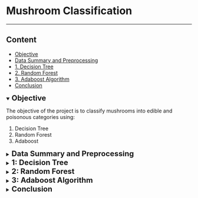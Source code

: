 # Mushroom Classification

---

## Content

- [Objective](#obj)
- [Data Summary and Preprocessing](#data)
- [1. Decision Tree](#dtree)
- [2. Random Forest](#randforest)
- [3. Adaboost Algorithm](#adaboost)
- [Conclusion](#conclusion)

<details open>
<summary><a name="obj">
<b style="font-size:20px">
Objective
</b></a></summary>

The objective of the project is to classify mushrooms into edible and poisonous categories
using:

1. Decision Tree 
2. Random Forest 
3. Adaboost

</details>

<details>
<summary> <a name="data"><b style="font-size:20px">
Data Summary and Preprocessing
</b></a>
</summary>

The data is taken directly from the commonly used UCI Machine Learning
Repository. [link](https://archive.ics.uci.edu/ml/datasets/mushroom)

Here is a short description of each train and validation split:

1. Train Set (pa3 train.csv): Includes 4874 rows (samples). Each sample contains the class (poisonous
or edible) with 22 categorical features (split into one-hot vectors for total of 117 features) related to
the mushroom’s properties.

2. Validation Set (pa3 val.csv): Includes 1625 rows. Each row obeys the same format given for the
train set. This set will be used to see the performance of the models.

</details>


<details>
<summary><a name="dtree"><b style="font-size:20px">
1: Decision Tree 
</b></a>
</summary>

First, the tree was made with a depth of 2 which was used as a baseline to determine accuracy. 
The depth 2 tree had a training accuracy of 0.953 and a validation accuracy of 0.964. 
Interestingly, the validation accuracy was higher than the training accuracy, 
and this was observed as depths increased as well. One explanation for this is that the 
validation data is cleaner, and may be easier to classify whereas the training data by 
comparison may have been more difficult to create a model with.  
Unsurprisingly, the accuracy for both train and validation improved as the depth of the 
tree increased. This is because a decision tree with more splits is able to classify more 
accurately based on the principle of measuring similarities with more features. 
After depth 5, 100% accuracy was obtained on training and validation data. Therefore,
in the interest of keeping the trees as small as possible, 
depth 6 was determined to be the best for accuracy.

</details>

<details>
<summary><a name="randforest"><b style="font-size:20px">
2: Random Forest 
</b></a>
</summary>
For this section, the random forest implementation was used to 
create the trees and make predictions. Depth was held constant at 
2 for all aspects of the random forest, but the number of 
trees n and the number of random feature samples m varied. 
First, for m=5 and n being in the set of [1,2,5,10,25], 
the following results in Table and Figure were obtained:

![](./images/randForest_table1.png)
![](./images/randForest_trainingCurve.png)

As expected, increasing the number of trees in the forest did also increase
the train/validation data accuracy. However, the overall curve for the 
training data accuracy does not completely fit the expectation for how the 
accuracy should be increasing; increasing the number of trees should 
logarithmically increase the accuracy, which is seen in the validation curve. 
Fundamentally this is because more trees correspond to more votes, 
and a greater probability of the majority vote being more accurate. 
This logarithmic curve is observed for n = 5 or greater for training accuracy. 
At n = 2 there was a major disconnect between the training and validation accuracy,
and this is most likely caused by the fact that having a forest 
made of 2 trees each with equal vote could more easily result 
in a “bad” tree having half of the say in the overall prediction. However, 
as a whole, adding more trees did correspond with a positive correlation to accuracy.
Additionally, the number of random feature samples, m, 
was also varied while the number of trees was kept constant (n = 15). 

![](./images/randForest_table2.png)
![](./images/randForest_mVsAcc.png)

As expected, increasing the number of random features produces higher 
accuracy for both training and validation. The reason for this is because, 
unlike how increasing the number of trees reduces the variance, m is 
ultimately a hyperparameter that reduces the bias by decorrelating the 
trees in the forest. If m is higher, there are more features to randomly 
subsample from each split, and this means that the resultant trees have 
higher probability of being decorrelated from one-another. Reducing the 
correlation between the trees ultimately lowers the bias since individually 
biased trees aren’t as likely to be replicated.
Finally, the best resultant forest was selected to run for 10 trials. 
The results are shown in Table and Figure 
(Training/Validation Accuracy per Trial for n = 25, depth = 2, m = 50):

![](./images/randForest_table3.png)
![](./images/randForest_curve3.png)

 the peak validation accuracy in the 10 trials was found to be 98.46% with 
 the average as 96.81%. Randomness does affect the performance because, as 
 seen by the fluctuations, the determined accuracy can vary depending on the
 selection of the initial seed. However, since the number of trees reduces
 the variance, increasing the number of trees should dilute the effect of 
 selecting a different initial seed every time. As a whole, the process
 can be dependent on seeds through its sampling.

</details>

<details>
<summary><a name="adaboost"><b style="font-size:20px">
3: Adaboost Algorithm
</b></a>
</summary>
Finally, the Adaboost algorithm was implemented as a way to make 
classifications. Using decision stumps (depth = 1) and varying values of 
L of [1,2,5,10,15], or the number of base classifiers, the following data 
was obtained which is shown in Table

![](./images/adaboost_table.png)
![](./images/adaboost_curve.png)


Increasing the L-value has a positive effect on both training and 
validation accuracy. This falls in line with expectations because
the purpose of Adaboost is to use several weak learners, or classifiers 
that perform at least as well as random guessing, in order to ultimately 
produce a strong classifier. Since this implementation uses decision stumps,
and each subsequent decision stump learns from the error of the previous 
stump, it follows that increasing the number of base classifiers should 
result in increased accuracy for both training and validation data.
Another version of Adaboost was also ran, this time with a tree depth 
of 2 and an L value of 6. The training accuracy was found to be 97.56% and 
the validation accuracy 98.22%. This version outperformed even 15 base 
classifiers with a depth of 1 in the previous run. The reason for this is 
likely that a decision tree of depth 2 can make better predictions than
a decision tree of depth 1. It is still technically a weak learner, 
but not as weak as a depth 1 tree. Therefore, the error on each iteration 
with trees of depth 2 will be less relative to any iteration with depth 1, 
and thus accuracy will be higher.

</details>


<details>
<summary><a name="conclusion"><b style="font-size:20px">
Conclusion
</b></a>
</summary>

1.For random forest, increasing the number of trees in the forest did 
improve the train/validation data accuracy, however increasing 
the number of trees should follow logarithmically increase the accuracy.

2. increasing the number of random features produces higher accuracy 
   for both training and validation.
   
</details>